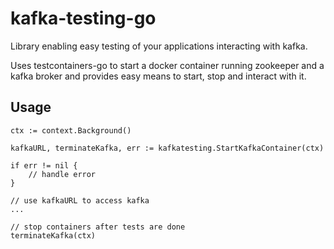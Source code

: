 # kafka-testing-go
Library enabling easy testing of your applications interacting with kafka.

Uses testcontainers-go to start a docker container running zookeeper and a kafka broker and provides easy means to start, stop and interact with it.

## Usage

    ctx := context.Background()
    
    kafkaURL, terminateKafka, err := kafkatesting.StartKafkaContainer(ctx)

    if err != nil {
        // handle error
    }
    
    // use kafkaURL to access kafka
    ...
    
    // stop containers after tests are done
    terminateKafka(ctx)
